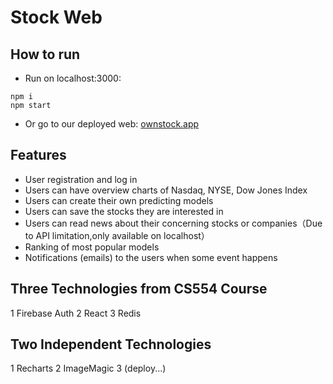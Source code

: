 # Stock Web

## How to run
- Run on localhost:3000:
```
npm i
npm start
```
- Or go to our deployed web: [ownstock.app](http://ownstock.app)

## Features
- User registration and log in
- Users can have overview charts of Nasdaq, NYSE, Dow Jones Index
- Users can create their own predicting models 
- Users can save the stocks they are interested in 
- Users can read news about their concerning stocks or companies（Due to API limitation,only available on localhost）
- Ranking of most popular models 
- Notifications (emails) to the users when some event happens
## Three Technologies from CS554 Course
1 Firebase Auth
2 React
3 Redis
## Two Independent Technologies
1 Recharts
2 ImageMagic
3 (deploy...)




